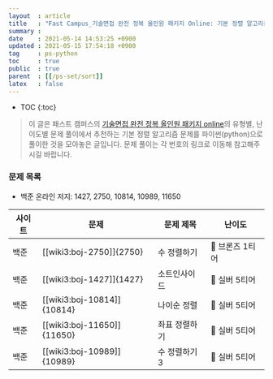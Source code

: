 ```yaml
---
layout  : article
title   : "Fast Campus_기술면접 완전 정복 올인원 패키지 Online: 기본 정렬 알고리즘"
summary : 
date    : 2021-05-14 14:53:25 +0900
updated : 2021-05-15 17:54:18 +0900
tag     : ps-python
toc     : true
public  : true
parent  : [[/ps-set/sort]]
latex   : false
---
```

* TOC
{:toc}

> 이 글은 패스트 캠퍼스의 [기술면접 완전 정복 올인원 패키지 online](https://fastcampus.co.kr/dev_online_algo)의 유형별, 난이도별 문제 풀이에서 추천하는 기본 정렬 알고리즘 문제를 파이썬(python)으로 풀이한 것을 모아놓은 글입니다. 문제 풀이는 각 번호의 링크로 이동해 참고해주시길 바랍니다.

### 문제 목록

* 백준 온라인 저지: 1427, 2750, 10814, 10989, 11650

| 사이트 | 문제                       | 문제 제목     | 난이도          |
| ------ | -------------------------- | ------------- | --------------- |
| 백준   | [[wiki3:boj-2750]]{2750}   | 수 정렬하기   | 🥉 브론즈 1티어 |
| 백준   | [[wiki3:boj-1427]]{1427}   | 소트인사이드  | 🥈 실버 5티어   |
| 백준   | [[wiki3:boj-10814]]{10814} | 나이순 정렬   | 🥈 실버 5티어   |
| 백준   | [[wiki3:boj-11650]]{11650} | 좌표 정렬하기 | 🥈 실버 5티어   |
| 백준   | [[wiki3:boj-10989]]{10989} | 수 정렬하기 3 | 🥈 실버 5티어   |
